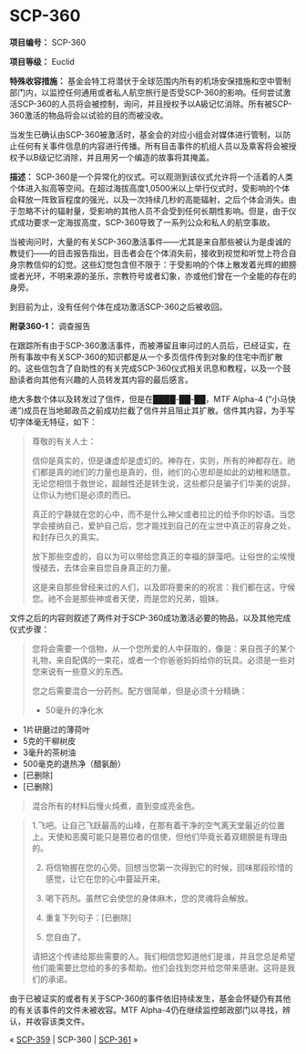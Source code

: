 # SCP-360
                        


**项目编号：** SCP-360

**项目等级：** Euclid

**特殊收容措施：** 基金会特工将潜伏于全球范围内所有的机场安保措施和空中管制部门内，以监控任何通用或者私人航空旅行是否受SCP-360的影响。任何尝试激活SCP-360的人员将会被控制，询问，并且授权予以A級记忆消除。所有被SCP-360激活的物品将会以试验的目的而被没收。

当发生已确认由SCP-360被激活时，基金会的对应小组会对媒体进行管制，以防止任何有关事件信息的内容进行传播。所有目击事件的机组人员以及乘客将会被授权予以B级记忆消除，并且用另一个编造的故事将其掩盖。

**描述：** SCP-360是一个异常化的仪式。可以观测到该仪式允许将一个活着的人类个体进入拟高等空间。在超过海拔高度1,0500米以上举行仪式时，受影响的个体会释放一阵致盲程度的强光，以及一次持续几秒的高能辐射，之后个体会消失。由于忽略不计的辐射量，受影响的其他人员不会受到任何长期性影响。但是，由于仪式成功要求一定海拔高度，SCP-360导致了一系列公众和私人的航空事故。

当被询问时，大量的有关SCP-360激活事件——尤其是来自那些被认为是虔诚的教徒们——的目击报告指出，目击者会在个体消失前，接收到视觉和听觉上符合自身宗教信仰的幻觉。这些幻觉包含但不限于：于受影响的个体上散发着光辉的翅膀或者光环，不明来源的圣乐，宗教符号或者幻象，亦或他们曾在一个全能的存在的身旁。

到目前为止，没有任何个体在成功激活SCP-360之后被收回。

**附录360-1：** 调查报告

在跟踪所有由于SCP-360激活事件，而被滞留且审问过的人员后，已经证实，在所有事故中有关SCP-360的知识都是从一个多页信件传到对象的住宅中而扩散的。这些信包含了自助性的有关完成SCP-360仪式相关讯息和教程，以及一个鼓励读者向其他有兴趣的人员转发其内容的最后感言。

绝大多数个体以及转发过了信件，但是在████-██-██，MTF Alpha-4 (“小马快递”)成员在当地邮政员之前成功拦截了信件并且阻止其扩散。信件其内容，为手写切字体毫无特征，如下：


> 尊敬的有关人士：
> 
> 信仰是真实的，但是谦虚却是虚幻的。神存在，实则，所有的神都存在。祂们都是真的祂们的力量也是真的，但，祂们的心思却是如此的幼稚和随意。无论您相信于救世论，超越性还是转生说，这些都只是骗子们华美的说辞，让你认为他们是必须的而已。
> 
> 真正的宁静就在您的心中，而不是什么神父或者拉比的给予你的妙语。当您学会接纳自己，爱护自己后，您才能找到自己的在尘世中真正的容身之处，和封存已久的真实。
> 
> 放下那些空虚的，自以为可以带给您真正的幸福的辞藻吧。让俗世的尘埃慢慢褪去，去体会来自您自身真正的力量。
> 
> 这是来自那些曾经来过的人们，以及即将要来的的祝言：我们都在这，守候您。祂不会是那些神或者天使，而是您的兄弟，姐妹。
> 

文件之后的内容则叙述了两件对于SCP-360成功激活必要的物品，以及其他完成仪式步骤：


> 您将会需要一个信物，从一个您所爱的人中获取的，像是：来自孩子的某个礼物，来自配偶的一束花，或者一个你爸爸妈妈给你的玩具。必须是一些对您来说有一些意义的东西。
> 
> 您之后需要混合一分药剂。配方很简单，但是必须十分精确：
> 
> - 50毫升的净化水
- 1片研磨过的薄荷叶
- 5克的干柳树皮
- 3毫升的茶树油
- 500毫克的退热净（醋氨酚）
- [已删除]
- [已删除]
> 
> 混合所有的材料后慢火炖煮，直到变成亮金色。
> 


> 1.飞吧。让自己飞跃最高的山峰，在那有着干净的空气离天堂最近的位置上。天使和恶魔可能只是篡位者的信使，但他们毕竟长着双翅膀是有理由的。
> 
> 2. 将信物握在您的心旁。回想当您第一次得到它的时候，回味那段珍惜的感觉，让它在您的心中蔓延开来。
> 
> 3. 喝下药剂。虽然它会使您的身体麻木，您的灵魂将会解放。
> 
> 4. 重复下列句子：[已删除]
> 
> 5. 您自由了。
> 
> 请把这个传递给那些需要的人。我们相信您知道他们是谁，并且您总是希望他们能需要比您给的多的多帮助。他们会找到您并给您带来感谢。这将是我们的承诺。
> 

由于已被证实的或者有关于SCP-360的事件依旧持续发生，基金会怀疑仍有其他的有关该事件的文件未被收容。MTF Alpha-4仍在继续监控邮政部门以寻找，辨认，并收容该类文件。



« [SCP-359](/scp-359) | SCP-360 | [SCP-361](/scp-361) »





                    